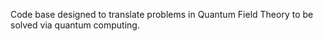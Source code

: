 Code base designed to translate problems in Quantum Field Theory to be solved via quantum computing. 
